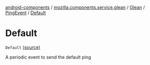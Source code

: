 [android-components](../../../index.md) / [mozilla.components.service.glean](../../index.md) / [Glean](../index.md) / [PingEvent](index.md) / [Default](./-default.md)

# Default

`Default` [(source)](https://github.com/mozilla-mobile/android-components/blob/master/components/service/glean/src/main/java/mozilla/components/service/glean/Glean.kt#L319)

A periodic event to send the default ping


